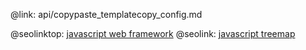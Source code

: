 @link: api/copypaste_templatecopy_config.md

@seolinktop: [javascript web framework](https://webix.com)
@seolink: [javascript treemap](https://webix.com/widget/treemap/)